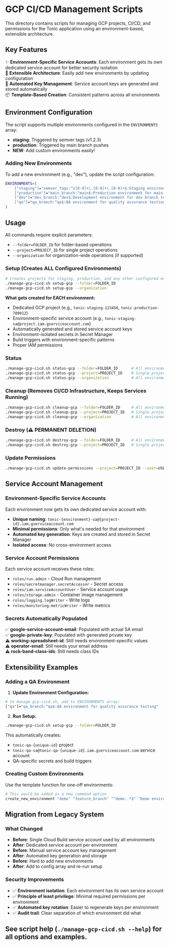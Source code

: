 # GCP CI/CD Management Scripts

This directory contains scripts for managing GCP projects, CI/CD, and permissions for the Tonic application using an environment-based, extensible architecture.

## Key Features

✨ **Environment-Specific Service Accounts**: Each environment gets its own dedicated service account for better security isolation  
🔧 **Extensible Architecture**: Easily add new environments by updating configuration  
🔐 **Automated Key Management**: Service account keys are generated and stored automatically  
📦 **Template-Based Creation**: Consistent patterns across all environments  

## Environment Configuration

The script supports multiple environments configured in the `ENVIRONMENTS` array:

- **staging**: Triggered by semver tags (v1.2.3)
- **production**: Triggered by main branch pushes
- **NEW**: Add custom environments easily!

### Adding New Environments

To add a new environment (e.g., "dev"), update the script configuration:

```bash
ENVIRONMENTS=(
    ["staging"]="semver_tags:^v[0-9]+\.[0-9]+\.[0-9]+$:Staging environment for semver tag deployments"
    ["production"]="main_branch:^main$:Production environment for main branch deployments"
    ["dev"]="dev_branch:^dev$:Development environment for dev branch testing"
    ["qa"]="qa_branch:^qa$:QA environment for quality assurance testing"
)
```

## Usage

All commands require explicit parameters:
- `--folder=FOLDER_ID` for folder-based operations
- `--project=PROJECT_ID` for single project operations  
- `--organization` for organization-wide operations (if supported)

### Setup (Creates ALL Configured Environments)
```bash
# Creates projects for staging, production, and any other configured environments
./manage-gcp-cicd.sh setup-gcp --folder=FOLDER_ID
./manage-gcp-cicd.sh setup-gcp --organization
```

**What gets created for EACH environment:**
- Dedicated GCP project (e.g., `tonic-staging-123456`, `tonic-production-789012`)
- Environment-specific service account (e.g., `tonic-staging-sa@project.iam.gserviceaccount.com`)
- Automatically generated and stored service account keys
- Environment-isolated secrets in Secret Manager
- Build triggers with environment-specific patterns
- Proper IAM permissions

### Status
```bash
./manage-gcp-cicd.sh status-gcp --folder=FOLDER_ID      # All environments in folder
./manage-gcp-cicd.sh status-gcp --project=PROJECT_ID    # Single project
./manage-gcp-cicd.sh status-gcp --organization          # All environments in org
```

### Cleanup (Removes CI/CD Infrastructure, Keeps Services Running)
```bash
./manage-gcp-cicd.sh cleanup-gcp --folder=FOLDER_ID     # All environments in folder
./manage-gcp-cicd.sh cleanup-gcp --project=PROJECT_ID   # Single project  
./manage-gcp-cicd.sh cleanup-gcp --organization         # All environments in org
```

### Destroy (⚠️ PERMANENT DELETION)
```bash
./manage-gcp-cicd.sh destroy-gcp --folder=FOLDER_ID     # All environments in folder
./manage-gcp-cicd.sh destroy-gcp --project=PROJECT_ID   # Single project
```

### Update Permissions
```bash
./manage-gcp-cicd.sh update-permissions --project=PROJECT_ID --user=USER_EMAIL
```

## Service Account Management

### Environment-Specific Service Accounts

Each environment now gets its own dedicated service account with:

- **Unique naming**: `tonic-{environment}-sa@{project-id}.iam.gserviceaccount.com`
- **Minimal permissions**: Only what's needed for that environment
- **Automated key generation**: Keys are created and stored in Secret Manager
- **Isolated access**: No cross-environment access

### Service Account Permissions

Each service account receives these roles:
- `roles/run.admin` - Cloud Run management
- `roles/secretmanager.secretAccessor` - Secret access
- `roles/iam.serviceAccountUser` - Service account usage
- `roles/storage.admin` - Container image management
- `roles/logging.logWriter` - Write logs
- `roles/monitoring.metricWriter` - Write metrics

### Secrets Automatically Populated

✅ **google-service-account-email**: Populated with actual SA email  
✅ **google-private-key**: Populated with generated private key  
⚠️ **working-spreadsheet-id**: Still needs environment-specific values  
⚠️ **operator-email**: Still needs your email address  
⚠️ **rock-band-class-ids**: Still needs class IDs  

## Extensibility Examples

### Adding a QA Environment

1. **Update Environment Configuration:**
```bash
# In manage-gcp-cicd.sh, add to ENVIRONMENTS array:
["qa"]="qa_branch:^qa$:QA environment for quality assurance testing"
```

2. **Run Setup:**
```bash
./manage-gcp-cicd.sh setup-gcp --folder=FOLDER_ID
```

This automatically creates:
- `tonic-qa-{unique-id}` project  
- `tonic-qa-sa@tonic-qa-{unique-id}.iam.gserviceaccount.com` service account
- QA-specific secrets and build triggers

### Creating Custom Environments

Use the template function for one-off environments:
```bash
# This would be added as a new command option
create_new_environment "demo" "feature_branch" "^demo-.*$" "Demo environment for feature branches" "$FOLDER_ID"
```

## Migration from Legacy System

### What Changed
- **Before**: Single Cloud Build service account used by all environments
- **After**: Dedicated service account per environment  
- **Before**: Manual service account key management
- **After**: Automated key generation and storage
- **Before**: Hard to add new environments  
- **After**: Add to config array and re-run setup

### Security Improvements
- ✅ **Environment isolation**: Each environment has its own service account
- ✅ **Principle of least privilege**: Minimal required permissions per environment
- ✅ **Automated key rotation**: Easier to regenerate keys per environment
- ✅ **Audit trail**: Clear separation of which environment did what

## See script help (`./manage-gcp-cicd.sh --help`) for all options and examples.

